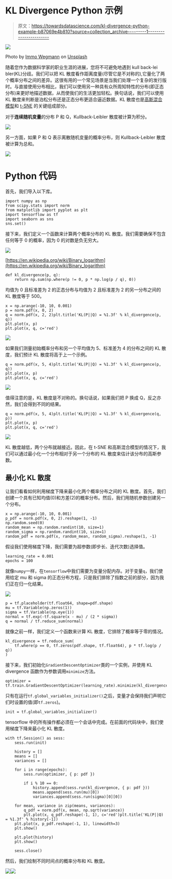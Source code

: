 # KL Divergence Python 示例

> 原文：<https://towardsdatascience.com/kl-divergence-python-example-b87069e4b810?source=collection_archive---------1----------------------->

![](img/5a4550f5254a97021fdf881839fd30a3.png)

Photo by [Immo Wegmann](https://unsplash.com/@macroman?utm_source=medium&utm_medium=referral) on [Unsplash](https://unsplash.com?utm_source=medium&utm_medium=referral)

随着您作为数据科学家的职业生涯的进展，您将不可避免地遇到 kull back-lei bler(KL)分歧。我们可以把 KL 散度看作距离度量(尽管它是不对称的),它量化了两个概率分布之间的差异。这很有用的一个常见场景是当我们处理一个复杂的发行版时。与直接使用分布相比，我们可以使用另一种具有众所周知特性的分布(即正态分布)来更好地描述数据，从而使我们的生活更加轻松。换句话说，我们可以使用 KL 散度来判断是泊松分布还是正态分布更适合逼近数据。KL 散度也是[高斯混合模型](/gaussian-mixture-models-d13a5e915c8e)和 [t-SNE](/t-sne-python-example-1ded9953f26) 的关键组成部分。

对于**连续随机变量**的分布 P 和 Q，Kullback-Leibler 散度被计算为积分。

![](img/10961f99ec9a1c34c14b5a78354d7d5e.png)

另一方面，如果 P 和 Q 表示离散随机变量的概率分布，则 Kullback-Leibler 散度被计算为总和。

![](img/3e5136cbb9e1265173983df8b0161f4e.png)

# Python 代码

首先，我们导入以下库。

```
import numpy as np
from scipy.stats import norm
from matplotlib import pyplot as plt
import tensorflow as tf
import seaborn as sns
sns.set()
```

接下来，我们定义一个函数来计算两个概率分布的 KL 散度。我们需要确保不包含任何等于 0 的概率，因为 0 的对数是负无穷大。

![](img/474df44badd5863619cd183a6f4f6eed.png)

[https://en.wikipedia.org/wiki/Binary_logarithm](https://en.wikipedia.org/wiki/Binary_logarithm)

```
def kl_divergence(p, q):
    return np.sum(np.where(p != 0, p * np.log(p / q), 0))
```

均值为 0 且标准差为 2 的正态分布与均值为 2 且标准差为 2 的另一分布之间的 KL 散度等于 500。

```
x = np.arange(-10, 10, 0.001)
p = norm.pdf(x, 0, 2)
q = norm.pdf(x, 2, 2)plt.title('KL(P||Q) = %1.3f' % kl_divergence(p, q))
plt.plot(x, p)
plt.plot(x, q, c='red')
```

![](img/62a29991c5e22c7dc109d57115d00d94.png)

如果我们测量初始概率分布和另一个平均值为 5、标准差为 4 的分布之间的 KL 散度，我们预计 KL 散度将高于上一个示例。

```
q = norm.pdf(x, 5, 4)plt.title('KL(P||Q) = %1.3f' % kl_divergence(p, q))
plt.plot(x, p)
plt.plot(x, q, c='red')
```

![](img/607451bcf3a76670dcab8be1026b4350.png)

值得注意的是，KL 散度是不对称的。换句话说，如果我们把 P 换成 Q，反之亦然，我们会得到不同的结果。

```
q = norm.pdf(x, 5, 4)plt.title('KL(P||Q) = %1.3f' % kl_divergence(q, p))
plt.plot(x, p)
plt.plot(x, q, c='red')
```

![](img/5deffaf066dc1b734eecd1b8793b7fcd.png)

KL 散度越低，两个分布就越接近。因此，在 t-SNE 和高斯混合模型的情况下，我们可以通过最小化一个分布相对于另一个分布的 KL 散度来估计该分布的高斯参数。

## 最小化 KL 散度

让我们看看如何利用梯度下降来最小化两个概率分布之间的 KL 散度。首先，我们创建一个具有已知均值(0)和方差(2)的概率分布。然后，我们用随机参数创建另一个分布。

```
x = np.arange(-10, 10, 0.001)
p_pdf = norm.pdf(x, 0, 2).reshape(1, -1)
np.random.seed(0)
random_mean = np.random.randint(10, size=1)
random_sigma = np.random.randint(10, size=1)
random_pdf = norm.pdf(x, random_mean, random_sigma).reshape(1, -1)
```

假设我们使用梯度下降，我们需要为超参数(即步长、迭代次数)选择值。

```
learning_rate = 0.001
epochs = 100
```

就像`numpy`一样，在`tensorflow`中我们需要为变量分配内存。对于变量`q`，我们使用给定 mu 和 sigma 的正态分布方程，只是我们排除了指数之前的部分，因为我们正在归一化结果。

![](img/18878375c4f0eeca840d45162025dbbc.png)

```
p = tf.placeholder(tf.float64, shape=pdf.shape)
mu = tf.Variable(np.zeros(1))
sigma = tf.Variable(np.eye(1))
normal = tf.exp(-tf.square(x - mu) / (2 * sigma))
q = normal / tf.reduce_sum(normal)
```

就像之前一样，我们定义一个函数来计算 KL 散度，它排除了概率等于零的情况。

```
kl_divergence = tf.reduce_sum(
    tf.where(p == 0, tf.zeros(pdf.shape, tf.float64), p * tf.log(p / q))
)
```

接下来，我们初始化`GradientDescentOptimizer`类的一个实例，并使用 KL divergence 函数作为参数调用`minimize`方法。

```
optimizer = tf.train.GradientDescentOptimizer(learning_rate).minimize(kl_divergence)
```

只有在运行`tf.global_variables_initializer()`之后，变量才会保持我们声明它们时设置的值(即`tf.zeros`)。

```
init = tf.global_variables_initializer()
```

tensorflow 中的所有操作都必须在一个会话中完成。在前面的代码块中，我们使用梯度下降来最小化 KL 散度。

```
with tf.Session() as sess:
    sess.run(init)

    history = []
    means = []
    variances = []

    for i in range(epochs):
        sess.run(optimizer, { p: pdf })

        if i % 10 == 0:
            history.append(sess.run(kl_divergence, { p: pdf }))
            means.append(sess.run(mu)[0])
            variances.append(sess.run(sigma)[0][0])

    for mean, variance in zip(means, variances):
        q_pdf = norm.pdf(x, mean, np.sqrt(variance))
        plt.plot(x, q_pdf.reshape(-1, 1), c='red')plt.title('KL(P||Q) = %1.3f' % history[-1])
    plt.plot(x, p_pdf.reshape(-1, 1), linewidth=3)
    plt.show()

    plt.plot(history)
    plt.show()

    sess.close()
```

然后，我们绘制不同时间点的概率分布和 KL 散度。

![](img/64b32350a4e1ed374b015d77d9cf1885.png)![](img/8b16ed1dafd2535e284417055a961371.png)